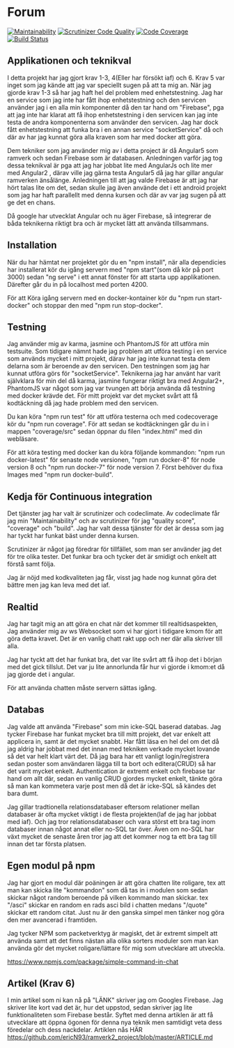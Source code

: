 # Forum
[![Maintainability](https://api.codeclimate.com/v1/badges/bc3938bba417b33f83db/maintainability)](https://codeclimate.com/github/ericN93/ramverk2_project/maintainability)
[![Scrutinizer Code Quality](https://scrutinizer-ci.com/g/ericN93/ramverk2_project/badges/quality-score.png?b=master)](https://scrutinizer-ci.com/g/ericN93/ramverk2_project/?branch=master)
[![Code Coverage](https://scrutinizer-ci.com/g/ericN93/ramverk2_project/badges/coverage.png?b=master)](https://scrutinizer-ci.com/g/ericN93/ramverk2_project/?branch=master)
[![Build Status](https://scrutinizer-ci.com/g/ericN93/ramverk2_project/badges/build.png?b=master)](https://scrutinizer-ci.com/g/ericN93/ramverk2_project/build-status/master)



## Applikationen och teknikval
I detta projekt har jag gjort krav 1-3, 4(Eller har försökt iaf) och 6. Krav 5 var inget som jag kände att jag var speciellt sugen på att ta mig an. När jag gjorde krav 1-3 så har jag haft hel del problem med enhetstestning. Jag har en service som jag inte har fått ihop enhetstestning och den servicen använder jag i en alla min komponenter då den tar hand om "Firebase", pga att jag inte har klarat att få ihop enhetstestning i den servicen kan jag inte testa de andra komponenterna som använder den servicen. Jag har dock fått enhetstestning att funka bra i en annan service "socketService" då och där av har jag kunnat göra alla kraven som har med docker att göra.

Dem tekniker som jag använder mig av i detta project är då Angular5 som ramverk och sedan Firebase som är databasen. Anledningen varför jag tog dessa teknikval är pga att jag har jobbat lite med AngularJs och lite mer med Angular2 , därav ville jag gärna testa Angular5 då jag har gillar angular ramverken änsålänge. Anledningen till att jag valde Firebase är att jag har hört talas lite om det, sedan skulle jag även använde det i ett android projekt som jag har haft parallellt med denna kursen och där av var jag sugen på att ge det en chans.

Då google har utvecklat Angular och nu äger Firebase, så integrerar de båda teknikerna riktigt bra och är mycket lätt att använda tillsammans.


## Installation
När du har hämtat ner projektet gör du en "npm install", när alla dependicies har installerat kör du igång servern med "npm start"(som då kör på port 3000) sedan "ng serve" i ett annat fönster för att starta upp applikationen. Därefter går du in på localhost med porten 4200.

För att Köra igång servern med en docker-kontainer kör du "npm run start-docker" och stoppar den med "npm run stop-docker".


## Testning

Jag använder mig av karma, jasmine och PhantomJS för att utföra min testsuite. Som tidigare nämnt hade jag problem att utföra testing i en service som används mycket i mitt projekt, därav har jag inte kunnat testa dem delarna som är beroende av den servicen. Den testningen som jag har kunnat utföra görs för "socketService". Teknikerna jag har använt har varit självklara för min del då karma, jasmine fungerar riktigt bra med Angular2+, PhantomJS var något som jag var tvungen att börja använda då testning med docker krävde det. För mitt projekt var det mycket svårt att få kodtäckning då jag hade problem med den servicen.

Du kan köra "npm run test" för att utföra testerna och med codecoverage kör du "npm run coverage". För att sedan se kodtäckningen går du in i mappen "coverage/src" sedan öppnar du filen "index.html" med din webläsare.

För att köra testing med docker kan du köra följande kommandon: "npm run docker-latest" för senaste node versionen, "npm run docker-8" för node version 8 och "npm run docker-7" för node version 7. Först behöver du fixa Images med "npm run docker-build".


## Kedja för Continuous integration
Det tjänster jag har valt är scrutinizer och codeclimate. Av codeclimate får jag min "Maintainability" och av scrutinizer för jag "quality score", "coverage" och "build". Jag har valt dessa tjänster för det är dessa som jag har tyckt har funkat bäst under denna kursen.

Scrutinizer är något jag föredrar för tillfället, som man ser använder jag det för tre olika tester. Det funkar bra och tycker det är smidigt och enkelt att förstå samt följa.

Jag är nöjd med kodkvaliteten jag får, visst jag hade nog kunnat göra det bättre men jag kan leva med det iaf.

## Realtid
Jag har tagit mig an att göra en chat när det kommer till realtidsaspekten, Jag använder mig av ws Websocket som vi har gjort i tidigare kmom för att göra detta kravet. Det är en vanlig chatt rakt upp och ner där alla skriver till alla.

Jag har tyckt att det har funkat bra, det var lite svårt att få ihop det i början med det gick tillslut. Det var ju lite annorlunda får hur vi gjorde i kmom:et då jag gjorde det i angular.

För att använda chatten måste servern sättas igång.


## Databas
Jag valde att använda "Firebase" som min icke-SQL baserad databas. Jag tycker Firebase har funkat mycket bra till mitt projekt, det var enkelt att applicera in, samt är det mycket snabbt. Har fått läsa en hel del om det då jag aldrig har jobbat med det innan med tekniken verkade mycket lovande så det var helt klart värt det. Då jag bara har ett vanligt login/registrera sedan poster som användaren lägga till ta bort och editera(CRUD) så har det varit mycket enkelt. Authentication är extremt enkelt och firebase tar hand om allt där, sedan en vanlig CRUD gjordes mycket enkelt, tänkte göra så man kan kommetera  varje post men då det är icke-SQL så kändes det bara dumt.

Jag gillar tradtionella relationsdatabaser eftersom relationer mellan databaser är ofta mycket viktigt i de flesta projekten(Iaf de jag har jobbat med iaf). Och jag tror relationsdatabaser och vara störst ett  bra tag inom databaser innan något annat eller no-SQL tar över. Även om no-SQL har växt mycket de senaste åren tror jag att det kommer nog ta ett bra tag till innan det tar första platsen.


## Egen modul på npm
Jag har gjort en modul där poäningen är att göra chatten lite roligare, tex att man kan skicka lite "kommandon" som då tas in i modulen som sedan skickar något random beroende på vilken kommando man skickar. tex "/asci" skickar en random en rads asci bild i chatten medans "/quote"  skickar ett random citat. Just nu är den ganska simpel men tänker nog göra den mer avancerad i framtiden.

Jag tycker NPM som packetverktyg är magiskt, det är extremt simpelt att använda samt att det finns nästan alla olika sorters moduler som man kan använda gör det mycket roligare/lättare för mig som utvecklare att utveckla.

https://www.npmjs.com/package/simple-command-in-chat

## Artikel (Krav 6)
I min artikel som ni kan nå på "LÄNK" skriver jag om Googles Firebase. Jag skriver lite kort vad det är, hur det uppstod, sedan skriver jag lite funktionaliteten som Firebase består. Syftet med denna artiklen är att få utvecklare att öppna ögonen för denna nya teknik men samtidigt veta dess föredelar och dess nackdelar. Artiklen nås HÄR https://github.com/ericN93/ramverk2_project/blob/master/ARTICLE.md

